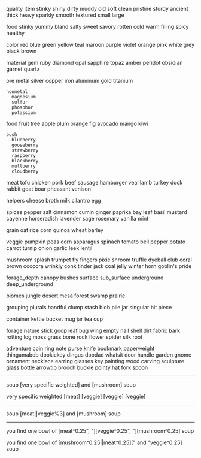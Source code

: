 quality
  item
    stinky
    shiny
    dirty
    muddy
    old
    soft
    clean
    pristine
    sturdy
    ancient
    thick
    heavy
    sparkly
    smooth
    textured
    small
    large

  food
    stinky
    yummy
    bland
    salty
    sweet
    savory
    rotten
    cold
    warm
    filling
    spicy
    healthy

color
  red
  blue
  green
  yellow
  teal
  maroon
  purple
  violet
  orange
  pink
  white
  grey
  black
  brown

material
  gem
    ruby
    diamond
    opal
    sapphire
    topaz
    amber
    peridot
    obsidian
    garnet
    quartz

  ore
    metal
      silver
      copper
      iron
      aluminum
      gold
      titanium

    nonmetal
      magnesium
      sulfur
      phosphor
      potassium

food
  fruit
    tree
      apple
      plum
      orange
      fig
      avocado
      mango
      kiwi

    bush
      blueberry
      gooseberry
      strawberry
      raspberry
      blackberry
      mullberry
      cloudberry

  meat
    tofu
    chicken
    pork
    beef
    sausage
    hamburger
    veal
    lamb
    turkey
    duck
    rabbit
    goat
    boar
    pheasant
    venison

  helpers
    cheese
    broth
    milk
    cilantro
    egg
    
  spices
    pepper
    salt
    cinnamon
    cumin
    ginger
    paprika
    bay leaf
    basil
    mustard
    cayenne
    horseradish
    lavender
    sage
    rosemary
    vanilla
    mint

  grain
    oat
    rice
    corn
    quinoa
    wheat
    barley

  veggie
    pumpkin
    peas
    corn
    asparagus
    spinach
    tomato
    bell pepper
    potato
    carrot
    turnip
    onion
    garlic
    leek
    lentil

  mushroom
    splash trumpet
    fly fingers
    pixie shroom
    truffle
    dyeball
    club coral
    brown coccora
    wrinkly conk
    tinder jack
    coal jelly
    winter horn
    goblin's pride

forage_depth
  canopy
  bushes
  surface
  sub_surface
  underground
  deep_underground

biomes
  jungle
  desert
  mesa
  forest
  swamp
  prairie

grouping
  plurals
    handful
    clump
    stash
    blob
    pile
    jar
  singular
    bit
    piece

container
  kettle
  bucket
  mug
  jar
  tea cup

forage
  nature
    stick
    goop
    leaf
    bug wing
    empty nail shell
    dirt
    fabric
    bark
    rotting log
    moss
    grass
    bone
    rock
    flower
    spider silk
    root

  adventure
    coin
    ring
    note
    purse
    knife
    bookmark
    paperweight  
    thingamabob
    dookickey
    dingus
    doodad
    whatsit
    door handle
    garden gnome
    ornament
    necklace
    earring
    glasses
    key
    painting
    wood carving
    sculpture
    glass bottle
    arrowtip
    brooch
    buckle
    pointy hat
    fork
    spoon

---

soup
  [very specific weighted] and [mushroom] soup

very specific weighted
  [meat]
  [veggie]
  [veggie]
  [veggie]

---

soup
  [meat||veggie%3] and [mushroom] soup

---

you find one bowl of [meat^0.25", "][veggie^0.25", "][mushroom^0.25] soup

you find one bowl of [mushroom^0.25||meat^0.25][" and "veggie^0.25] soup
